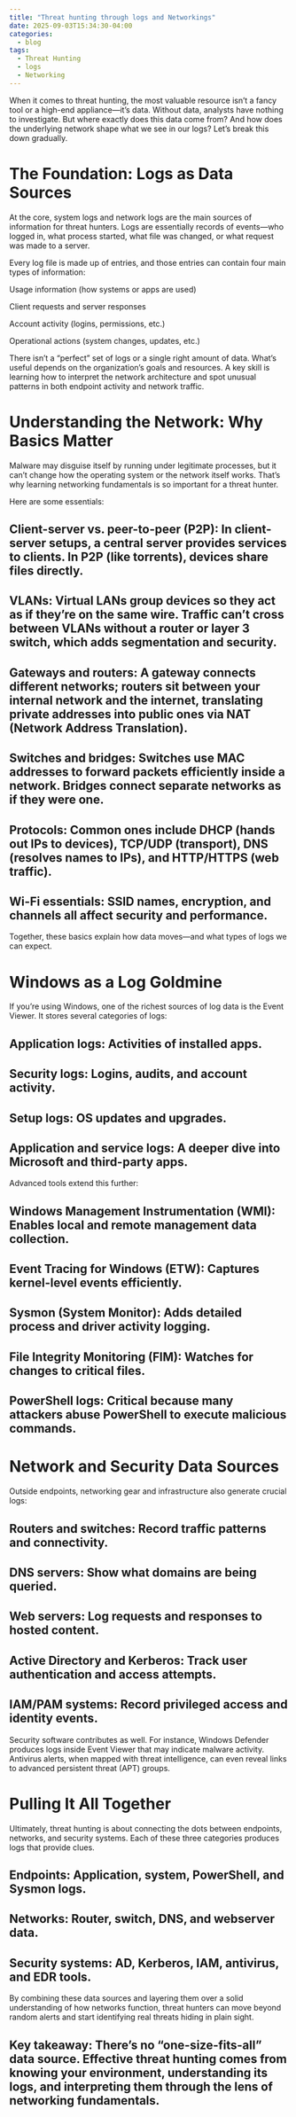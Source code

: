 ```yaml
---
title: "Threat hunting through logs and Networkings"
date: 2025-09-03T15:34:30-04:00
categories:
  - blog
tags:
  - Threat Hunting
  - logs
  - Networking
---
```


When it comes to threat hunting, the most valuable resource isn’t a fancy tool or a high-end appliance—it’s data. Without data, analysts have nothing to investigate. But where exactly does this data come from? And how does the underlying network shape what we see in our logs? Let’s break this down gradually.

# The Foundation: Logs as Data Sources

At the core, system logs and network logs are the main sources of information for threat hunters. Logs are essentially records of events—who logged in, what process started, what file was changed, or what request was made to a server.

Every log file is made up of entries, and those entries can contain four main types of information:

Usage information (how systems or apps are used)

Client requests and server responses

Account activity (logins, permissions, etc.)

Operational actions (system changes, updates, etc.)

There isn’t a “perfect” set of logs or a single right amount of data. What’s useful depends on the organization’s goals and resources. A key skill is learning how to interpret the network architecture and spot unusual patterns in both endpoint activity and network traffic.

# Understanding the Network: Why Basics Matter

Malware may disguise itself by running under legitimate processes, but it can’t change how the operating system or the network itself works. That’s why learning networking fundamentals is so important for a threat hunter.

Here are some essentials:

## Client-server vs. peer-to-peer (P2P): In client-server setups, a central server provides services to clients. In P2P (like torrents), devices share files directly.

## VLANs: Virtual LANs group devices so they act as if they’re on the same wire. Traffic can’t cross between VLANs without a router or layer 3 switch, which adds segmentation and security.

## Gateways and routers: A gateway connects different networks; routers sit between your internal network and the internet, translating private addresses into public ones via NAT (Network Address Translation).

## Switches and bridges: Switches use MAC addresses to forward packets efficiently inside a network. Bridges connect separate networks as if they were one.

## Protocols: Common ones include DHCP (hands out IPs to devices), TCP/UDP (transport), DNS (resolves names to IPs), and HTTP/HTTPS (web traffic).

## Wi-Fi essentials: SSID names, encryption, and channels all affect security and performance.

Together, these basics explain how data moves—and what types of logs we can expect.

# Windows as a Log Goldmine

If you’re using Windows, one of the richest sources of log data is the Event Viewer. It stores several categories of logs:

## Application logs: Activities of installed apps.

## Security logs: Logins, audits, and account activity.

## Setup logs: OS updates and upgrades.

## Application and service logs: A deeper dive into Microsoft and third-party apps.

Advanced tools extend this further:

## Windows Management Instrumentation (WMI): Enables local and remote management data collection.

## Event Tracing for Windows (ETW): Captures kernel-level events efficiently.

## Sysmon (System Monitor): Adds detailed process and driver activity logging.

## File Integrity Monitoring (FIM): Watches for changes to critical files.

## PowerShell logs: Critical because many attackers abuse PowerShell to execute malicious commands.

# Network and Security Data Sources

Outside endpoints, networking gear and infrastructure also generate crucial logs:

## Routers and switches: Record traffic patterns and connectivity.

## DNS servers: Show what domains are being queried.

## Web servers: Log requests and responses to hosted content.

## Active Directory and Kerberos: Track user authentication and access attempts.

## IAM/PAM systems: Record privileged access and identity events.

Security software contributes as well. For instance, Windows Defender produces logs inside Event Viewer that may indicate malware activity. Antivirus alerts, when mapped with threat intelligence, can even reveal links to advanced persistent threat (APT) groups.

# Pulling It All Together

Ultimately, threat hunting is about connecting the dots between endpoints, networks, and security systems. Each of these three categories produces logs that provide clues.

## Endpoints: Application, system, PowerShell, and Sysmon logs.

## Networks: Router, switch, DNS, and webserver data.

## Security systems: AD, Kerberos, IAM, antivirus, and EDR tools.

By combining these data sources and layering them over a solid understanding of how networks function, threat hunters can move beyond random alerts and start identifying real threats hiding in plain sight.

## Key takeaway: There’s no “one-size-fits-all” data source. Effective threat hunting comes from knowing your environment, understanding its logs, and interpreting them through the lens of networking fundamentals.
